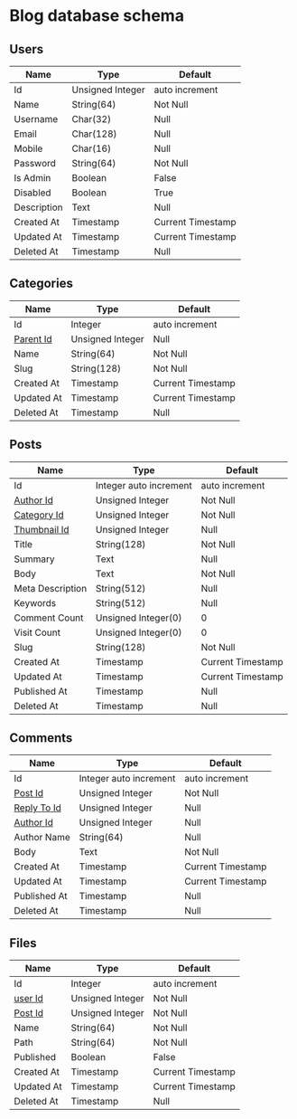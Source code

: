 # Blog database schema

## Users
| Name                          | Type                    | Default             |
| -------------                 |-------------            | -----               |
| Id                            | Unsigned Integer        | auto increment      |
| Name                          | String(64)              | Not Null            |
| Username                      | Char(32)                | Null                |
| Email                         | Char(128)               | Null                |
| Mobile                        | Char(16)                | Null                |
| Password                      | String(64)              | Not Null            |
| Is Admin                      | Boolean                 | False               |
| Disabled                      | Boolean                 | True                |
| Description                   | Text                    | Null                |
| Created At                    | Timestamp               | Current Timestamp   |
| Updated At                    | Timestamp               | Current Timestamp   |
| Deleted At                    | Timestamp               | Null                |


## Categories
| Name                          | Type                    | Default             |
| -------------                 |-------------            | -----               |
| Id                            | Integer                 | auto increment      |
| [Parent Id](#Categories)      | Unsigned Integer        | Null                |
| Name                          | String(64)              | Not Null            |
| Slug                          | String(128)             | Not Null            |
| Created At                    | Timestamp               | Current Timestamp   |
| Updated At                    | Timestamp               | Current Timestamp   |
| Deleted At                    | Timestamp               | Null                |

## Posts
| Name                          | Type                    | Default             |
| -------------                 |-------------            | -----               |
| Id                            | Integer auto increment  | auto increment      |
| [Author Id](#users)           | Unsigned Integer        | Not Null            |
| [Category Id](#categories)    | Unsigned Integer        | Not Null            |
| [Thumbnail Id](#files)        | Unsigned Integer        | Null                |
| Title                         | String(128)             | Not Null            |
| Summary                       | Text                    | Null                |
| Body                          | Text                    | Not Null            |
| Meta Description              | String(512)             | Null                |
| Keywords                      | String(512)             | Null                |
| Comment Count                 | Unsigned Integer(0)     | 0                   |
| Visit Count                   | Unsigned Integer(0)     | 0                   |
| Slug                          | String(128)             | Not Null            |
| Created At                    | Timestamp               | Current Timestamp   |
| Updated At                    | Timestamp               | Current Timestamp   |
| Published At                  | Timestamp               | Null                |
| Deleted At                    | Timestamp               | Null                |

## Comments
| Name                          | Type                    | Default             |
| -------------                 |-------------            | -----               |
| Id                            | Integer auto increment  | auto increment      |
| [Post Id](#posts)             | Unsigned Integer        | Not Null            |
| [Reply To Id](#comments)      | Unsigned Integer        | Null                |
| [Author Id](#users)           | Unsigned Integer        | Null                |
| Author Name                   | String(64)              | Null                |
| Body                          | Text                    | Not Null            |
| Created At                    | Timestamp               | Current Timestamp   |
| Updated At                    | Timestamp               | Current Timestamp   |
| Published At                  | Timestamp               | Null                |
| Deleted At                    | Timestamp               | Null                |

## Files
| Name                          | Type                    | Default             |
| -------------                 |-------------            | -----               |
| Id                            | Integer                 | auto increment      |
| [user Id](#users)             | Unsigned Integer        | Not Null            |
| [Post Id](#posts)             | Unsigned Integer        | Not Null            |
| Name                          | String(64)              | Not Null            |
| Path                          | String(64)              | Not Null            |
| Published                     | Boolean                 | False               |
| Created At                    | Timestamp               | Current Timestamp   |
| Updated At                    | Timestamp               | Current Timestamp   |
| Deleted At                    | Timestamp               | Null                |

